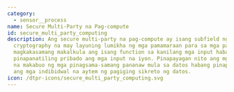 ```yaml
---
category: 
  - sensor__process
name: Secure Multi-Party na Pag-compute
id: secure_multi_party_computing
description: Ang secure multi-party na pag-compute ay isang subfield ng
  cryptography na may layuning lumikha ng mga pamamaraan para sa mga partido na
  magkakasamang makalkula ang isang function sa kanilang mga input habang
  pinapanatiling pribado ang mga input na iyon. Pinapayagan nito ang mga kalahok
  na makabuo ng mga pinagsama-samang pananaw mula sa datos habang pinapanatili
  ang mga indibidwal na aytem ng pagiging sikreto ng datos.
icon: /dtpr-icons/secure_multi_party_computing.svg
---
```

